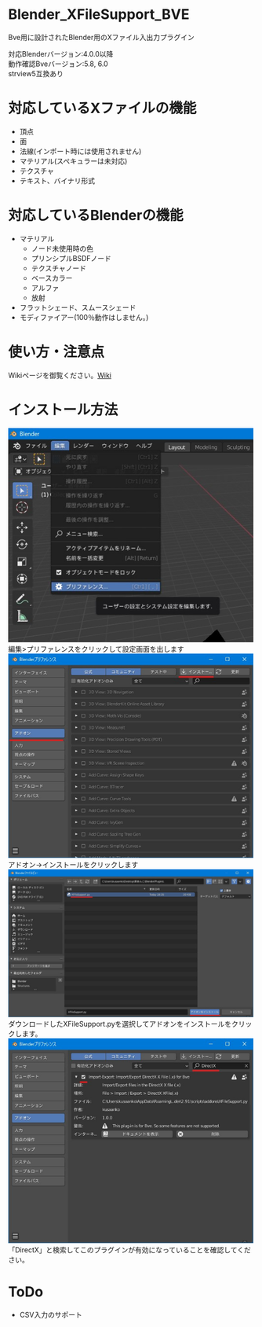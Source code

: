 # Blender_XFileSupport_BVE
Bve用に設計されたBlender用のXファイル入出力プラグイン  

対応Blenderバージョン:4.0.0以降  
動作確認Bveバージョン:5.8, 6.0  
strview5互換あり  

# 対応しているXファイルの機能
* 頂点
* 面
* 法線(インポート時には使用されません)
* マテリアル(スペキュラーは未対応)
* テクスチャ
* テキスト、バイナリ形式

# 対応しているBlenderの機能
* マテリアル
  * ノード未使用時の色
  * プリンシプルBSDFノード
  * テクスチャノード
  * ベースカラー
  * アルファ
  * 放射
* フラットシェード、スムースシェード
* モディファイアー(100％動作はしません。)

# 使い方・注意点
Wikiページを御覧ください。[Wiki](https://github.com/kusaanko/Blender_XFileSupport_BVE/wiki)

# インストール方法
<img src="for_readme/preference.jpg" width="500px"></img>  
編集>プリファレンスをクリックして設定画面を出します  
<img src="for_readme/install.jpg" width="500px"></img>  
アドオン->インストールをクリックします  
<img src="for_readme/install_addon.jpg" width="500px"></img>  
ダウンロードしたXFileSupport.pyを選択してアドオンをインストールをクリックします。
<img src="for_readme/check.jpg" width="500px;"></img>  
「DirectX」と検索してこのプラグインが有効になっていることを確認してください。

# ToDo
- CSV入力のサポート